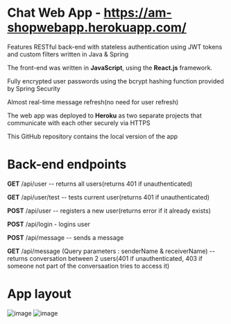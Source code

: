 # Chat Web App - https://am-shopwebapp.herokuapp.com/
<p> Features RESTful back-end with stateless authentication using JWT tokens and custom filters written in Java & Spring</p>
<p>The front-end was written in <strong>JavaScript</strong>, using the <strong>React.js</strong> framework.</p>
<p>Fully encrypted user passwords using the bcrypt hashing function provided by Spring Security</p>
<p>Almost real-time message refresh(no need for user refresh)</p>
<p>The web app was deployed to <strong>Heroku</strong> as two separate projects that communicate with each other securely via HTTPS</p>
<p>This GitHub repository contains the local version of the app</p>

# Back-end endpoints
<p> <strong>GET</strong> /api/user -- returns all users(returns 401 if unauthenticated)</p>
<p><strong>GET</strong>  /api/user/test -- tests current user(returns 401 if unauthenticated)</p>
<p><strong>POST</strong> /api/user -- registers a new user(returns error if it already exists)</p>
<p><strong>POST</strong> /api/login - logins user</p>
<p><strong>POST</strong> /api/message -- sends a message</p>
<p><strong>GET</strong>  /api/message (Query parameters : senderName & receiverName) -- returns conversation between 2 users(401 if unauthenticated,
					    403 if someone not part of the conversaation tries to access it)</p>

# App layout
![image](https://user-images.githubusercontent.com/14853367/109384904-a9beac00-78f8-11eb-8511-fe7fe264989a.jpeg)
![image](https://user-images.githubusercontent.com/14853367/109385008-5436cf00-78f9-11eb-91d4-c6fb467048a2.jpeg)
